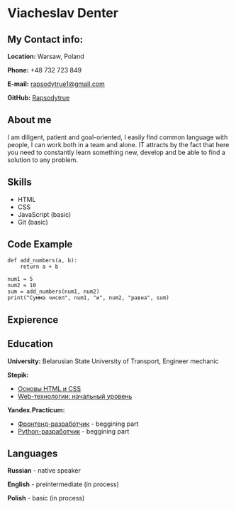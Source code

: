 # Viacheslav Denter
## My Contact info:
  **Location:** Warsaw, Poland

  **Phone:** +48 732 723 849

  **E-mail:** rapsodytrue1@gmail.com

  **GitHub:** [Rapsodytrue](https://github.com/Rapsodytrue)

## About me
  I am diligent, patient and goal-oriented, I easily find common language with people, I can work both in a team and alone. 
  IT attracts by the fact that here you need to constantly learn something new, develop and be able to find a solution to any problem.

## Skills
 * HTML
 * CSS
 * JavaScript (basic)
 * Git (basic)
  
## Code Example

```
def add_numbers(a, b):
    return a + b

num1 = 5
num2 = 10
sum = add_numbers(num1, num2)
print("Сумма чисел", num1, "и", num2, "равна", sum)
```

## Expierence

## Education

  **University:** Belarusian State University of Transport, Engineer mechanic 

  **Stepik:**
   * [Основы HTML и CSS](https://stepik.org/course/52164)
   * [Web-технологии: начальный уровень](https://stepik.org/course/82108)

  **Yandex.Practicum:**
  * [Фронтенд-разработчик](https://practicum.yandex.ru/frontend-developer/) - beggining part
  * [Python-разработчик](https://practicum.yandex.ru/backend-developer/) - beggining part
    
 ## Languages
  **Russian** - native speaker

  **English** - preintermediate (in process)

  **Polish** - basic (in process)
